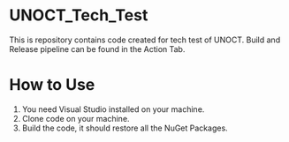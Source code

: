 # UNOCT_Tech_Test
This is repository contains code created for tech test of UNOCT. Build and Release pipeline can be found in the Action Tab.

# How to Use
1. You need Visual Studio installed on your machine.
2. Clone code on your machine.
3. Build the code, it should restore all the NuGet Packages.
